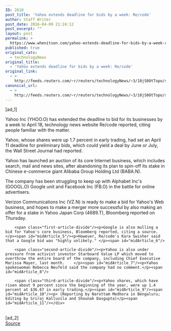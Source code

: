 ```yaml
---
ID: 2618
post_title: 'Yahoo extends deadline for bids by a week: Re/code'
author: Staff Writer
post_date: 2016-04-09 21:24:12
post_excerpt: ""
layout: post
permalink: >
  https://www.whenitson.com/yahoo-extends-deadline-for-bids-by-a-week-recode/
published: true
original_cats:
  - technologyNews
original_title:
  - 'Yahoo extends deadline for bids by a week: Re/code'
original_link:
  - >
    http://feeds.reuters.com/~r/reuters/technologyNews/~3/10jS0OtTopo/story01.htm
canonical_url:
  - >
    http://feeds.reuters.com/~r/reuters/technologyNews/~3/10jS0OtTopo/story01.htm
---
```

 [ad_1]
<br><div id="articleText">
<span id="midArticle_start"/>

<span class="focusParagraph" readability="5"><p><span class="articleLocatio&lt;/span&gt;n">Yahoo Inc (<span id="symbol_YHOO.O_0">YHOO.O</span>) has extended the deadline to bid for its businesses by a week to April 18, technology news website Re/code reported, citing people familiar with the matter.</span></p></span><span id="midArticle_0"/><p>Yahoo, whose shares were up 1.7 percent in early trading, had set an April 11 deadline for preliminary bids, which could yield a deal by June or July, the Wall Street Journal had reported.    </p><span id="midArticle_1"/><p>Yahoo has launched an auction of its core Internet business, which includes search, mail and news sites, after abandoning its plan to spin-off its stake in Chinese e-commerce giant Alibaba Group Holding Ltd (<span id="symbol_BABA.N_1">BABA.N</span>).</p><span id="midArticle_2"/><p>The company has been struggling to keep up with Alphabet Inc's (<span id="symbol_GOOGL.O_2">GOOGL.O</span>) Google unit and Facebook Inc (<span id="symbol_FB.O_3">FB.O</span>) in the battle for online advertisers.</p><span id="midArticle_3"/><p>Verizon Communications Inc (<span id="symbol_VZ.N_4">VZ.N</span>) is ready to make a bid for Yahoo's Web business, and hopes to make a merger more successful by also making an offer for a stake in Yahoo Japan Corp (<span id="symbol_4689.T_5">4689.T</span>), Bloomberg reported on Thursday.</p><span id="midArticle_4"/>
        
        <span class="first-article-divide"/><p>Google is also mulling a bid for Yahoo's core business, Bloomberg reported, citing a source. </p><span id="midArticle_5"/><p>However, Re/code's Kara Swisher said that a Google bid was "highly unlikely." </p><span id="midArticle_6"/>
        
        <span class="second-article-divide"/><p>Yahoo is also under pressure from activist investor Starboard Value LP which moved to overthrow the entire board of the company, including Chief Executive Marissa Mayer, last month.    </p><span id="midArticle_7"/><p>Yahoo spokeswoman Rebecca Neufeld said the company had no comment.</p><span id="midArticle_8"/>
        
        <span class="third-article-divide"/><p>Yahoo shares, which have risen about 9 percent since the beginning of the year, were up 1.4 percent at $36.67 in early trading.</p><span id="midArticle_9"/><span id="midArticle_10"/><p> (Reporting by Narottam Medhora in Bengaluru; Editing by Sriraj Kalluvila and Shounak Dasgupta)</p><span id="midArticle_11"/></div>
<br>[ad_2]
<br><a href="http://feeds.reuters.com/~r/reuters/technologyNews/~3/10jS0OtTopo/story01.htm">Source </a>